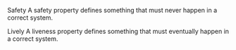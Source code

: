 Safety 
    A safety property defines something that must never happen in a correct system.

Lively
    A liveness property defines something that must eventually happen in a correct system.

